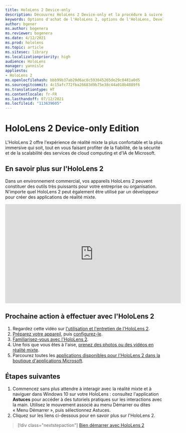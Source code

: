 ```yaml
---
title: HoloLens 2 Device-only
description: Découvrez HoloLens 2 Device-only et la procédure à suivre après l'avoir acquis.
keywords: Options d'achat de l'HoloLens 2, options de l'HoloLens, Developer Edition
author: bgener
ms.author: bogenera
ms.reviewer: bogenera
ms.date: 4/12/2021
ms.prod: hololens
ms.topic: article
ms.sitesec: library
ms.localizationpriority: high
audience: HoloLens
manager: yannisle
appliesto:
- HoloLens 2
ms.openlocfilehash: bbb99b37ab20d6ac8c593045265de29c0481a0d5
ms.sourcegitcommit: 4c15afc772fba26683d9b75e38c44a018b4889f6
ms.translationtype: HT
ms.contentlocale: fr-FR
ms.lasthandoff: 07/12/2021
ms.locfileid: "113639605"
---
```

# <a name="hololens-2-device-only-edition"></a>HoloLens 2 Device-only Edition

L'HoloLens 2 offre l'expérience de réalité mixte la plus confortable et la plus immersive qui soit, tout en vous faisant profiter de la fiabilité, de la sécurité et de la scalabilité des services de cloud computing et d'IA de Microsoft.

## <a name="learn-about-hololens-2"></a>En savoir plus sur l'HoloLens 2
Dans un environnement commercial, vos appareils HoloLens 2 peuvent constituer des outils très puissants pour votre entreprise ou organisation. N'importe quel HoloLens 2 peut également être utilisé par un développeur pour créer des applications de réalité mixte.

<iframe width="560" height="315" src="https://www.youtube.com/embed/XwOnHqiNAeU" frameborder="0" allow="accelerometer; autoplay; clipboard-write; encrypted-media; gyroscope; picture-in-picture" allowfullscreen></iframe>

## <a name="heres-what-to-do-next-with-the-hololens-2"></a>Prochaine action à effectuer avec l'HoloLens 2

1. Regardez cette vidéo sur [l'utilisation et l'entretien de l'HoloLens 2](/hololens/hololens2-maintenance##HoloLens-2-Use-and-Care).
1. [Préparez votre appareil](/hololens/hololens2-setup), puis [configurez-le](/hololens/hololens2-start).
1. [Familiarisez-vous avec l'HoloLens 2](/hololens/holographic-home).
1. Une fois que vous êtes à l'aise, [prenez des photos ou des vidéos en réalité mixte](/hololens/holographic-photos-and-videos).
1. Parcourez toutes les [applications disponibles pour l'HoloLens 2 dans la boutique d'applications Microsoft](/hololens/holographic-store-apps).

## <a name="next-steps"></a>Étapes suivantes

1. Commencez sans plus attendre à interagir avec la réalité mixte et à naviguer dans Windows 10 sur votre HoloLens : consultez l'application **Astuces** pour accéder à des tutoriels pratiques sur les interactions avec la main. Utilisez le mouvement associé au menu Démarrer ou dites « Menu Démarrer », puis sélectionnez Astuces.
1. Cliquez sur les liens ci-dessous pour en savoir plus sur l'HoloLens 2.

> [!div class="nextstepaction"]
> [Bien démarrer avec HoloLens 2](hololens2-basic-usage.md)